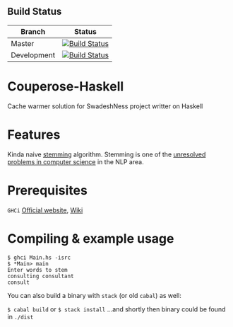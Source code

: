 Build Status
------------

Branch | Status
| ------------- |:-------------:|
Master      | [![Build Status](https://circleci.com/gh/aeternas/Couperose-Haskell/tree/master.svg?style=svg)](https://circleci.com/gh/aeternas/Couperose-Haskell/tree/master)
Development | [![Build Status](https://circleci.com/gh/aeternas/Couperose-Haskell/tree/development.svg?style=svg)](https://circleci.com/gh/aeternas/Couperose-Haskell/tree/development)

# Couperose-Haskell
Cache warmer solution for SwadeshNess project writter on Haskell

# Features
Kinda naive [stemming](https://en.wikipedia.org/wiki/Stemming?oldformat=true) algorithm. Stemming is one of the [unresolved problems in computer science](https://en.wikipedia.org/wiki/List_of_unsolved_problems_in_computer_science?oldformat=true#Natural_Language_Processing_algorithms) in the NLP area.

# Prerequisites
`GHCi` [Official website](https://www.haskell.org/ghc/), [Wiki](https://en.wikipedia.org/wiki/Glasgow_Haskell_Compiler?oldformat=true)

# Compiling & example usage
```
$ ghci Main.hs -isrc
$ *Main> main
Enter words to stem
consulting consultant
consult
```

You can also build a binary with `stack` (or old `cabal`) as well:

`$ cabal build`
or
`$ stack install`
…and shortly then binary could be found in `./dist`
